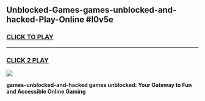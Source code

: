 
## Unblocked-Games-games-unblocked-and-hacked-Play-Online #l0v5e
<h3>
<a href="https://news.freeplayer.one?title=games-unblocked-and-hacked&ref=3">CLICK TO PLAY</a></h3>
<hr>

<h3>
<a href="https://news.freeplayer.one?title=games-unblocked-and-hacked&ref=3">CLICK 2 PLAY</a>
  
</h3>

<a href="https://news.freeplayer.one?title=games-unblocked-and-hacked&ref=3"><img src="https://clearcache.store/games.png"></a>


**games-unblocked-and-hacked games unblocked: Your Gateway to Fun and Accessible Online Gaming**
